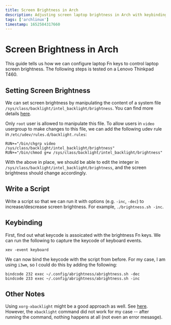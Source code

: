 ```yaml
---
title: Screen Brightness in Arch
description: Adjusting screen laptop brightness in Arch with keybindings
tags: ['archlinux']
timestamp: 1652584317660
---
```


# Screen Brightness in Arch

This guide tells us how we can configure laptop Fn keys to control laptop screen brightness. The following steps is tested on a Lenovo Thinkpad T460.

## Setting Screen Brightness

We can set screen brightness by manipulating the content of a system file `/sys/class/backlight/intel_backlight/brightness`. You can find more details [here](https://wiki.archlinux.org/title/backlight#Hardware_interfaces).

Only `root` user is allowed to manipulate this file. To allow users in `video` usergroup to make changes to this file, we can add the following udev rule in `/etc/udev/rules.d/backlight.rules`:

```
RUN+="/bin/chgrp video /sys/class/backlight/intel_backlight/brightness"
RUN+="/bin/chmod g+w /sys/class/backlight/intel_backlight/brightness"
```

With the above in place, we should be able to edit the integer in `/sys/class/backlight/intel_backlight/brightness`, and the screen brightness should change accordingly.

## Write a Script

Write a script so that we can run it with options (e.g. `-inc`, `-dec`) to increase/descrease screen brightness. For example, `./brightness.sh -inc`.

## Keybinding

First, find out what keycode is assoicated with the brightness Fn keys. We can run the following to capture the keycode of keyboard events.

```
xev -event keyboard
```

We can now bind the keycode with the script from before. For my case, I am using `i3wm`, so I could do this by adding the following:

```
bindcode 232 exec ~/.config/abrightness/abrightness.sh -dec
bindcode 233 exec ~/.config/abrightness/abrightness.sh -inc
```

## Other Notes

Using `xorg-xbacklight` might be a good approach as well. See [here](https://wiki.archlinux.org/title/backlight#xbacklight). However, the `xbacklight` command did not work for my case -- after running the command, nothing happens at all (not even an error mesasge).

<PostDate />
<PageTags />
